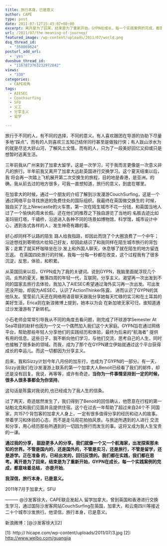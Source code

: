 ```yaml
---
title: 旅行本身，已是意义
author: CAPE
type: post
date: 2011-07-12T15:43:07+00:00
excerpt: 离开是为了回来，结束是为了重新开始，GYPN在成长，每一个实践案例的完成，都意味着总结， 亦是开始。
url: /2011/07/the-meaning-of-journey/
featured_image: /wp-content/uploads/2011/07/world.png
dsq_thread_id:
  - "358069624"
posturl_add_url:
  - 'yes'
duoshuo_thread_id:
  - "1167873763232972842"
views:
  - "330"
categories:
  - CAPE视角
tags:
  - AIESEC
  - Couchsurfing
  - SFU
  - 义工
  - 分享主义
  - 留学

---
```

旅行于不同的人，有不同的选择，不同的意义。有人喜欢跟团在导游的协助下尽量多地“踩点”，而有的人则喜欢三五知己结伴同行甚至是做独行侠；有人跋山涉水为的就是尽览大好山河，了解风土文情，而有的人，只为了一段美好回忆又抑或只是想暂时逃离生活。

三年前我从广州来到了加拿大留学，这是一次学习，可于我而言更像是一次意义非凡的旅行。半年前我又离开了加拿大远赴英国进行交换学习。这个夏天结束以后，我 将会再一次踏上飞机展开第二次交换生的旅程，目的地是香港，是亚洲。的确，我从前去过的地方很多，可我一直想知道，旅行的意义，到底在哪里。

在加拿大的时候，通过一个朋友的介绍了解到沙发漫游CouchSurfing，这是一个通过网络平台寻找旅途的免费住处的国际组织。我最终在英国做交换生的 时候，独自买了北上Newcastle的火车票，第一次在陌生城市不花一分钱，和英国当地人过了一个愉快的周末长假。还在他们的推荐之下独自游览了当地的 名胜古迹比如圣玛丽灯塔，千禧桥，沿途进入各种不同的场景如博物馆，科学馆，城市设计中心，遇到各式各样的人，发生神奇有趣的事。

好心却同样不认路的陌生 路人给我指路，却因此而饶了个大圈浪费了一个中午；沿途想找到寄明信片给知己好友，却因此结识了和我同样在陌生城市旅行的背包客；走累了就买杯咖啡坐在沙 发上和外国人聊天，休息够了就在陌生的地方留连忘返。 在英国四处旅行的时候，我每一分每一秒都在改变，这个过程我有了很多沉淀，反思，体验，和积累。

从英国回来以后，GYPN成为了我的关键词。说到GYPN，我脑里面就浮现几个词。炎热的夏天，散落四周的年轻一代，互联网，分享主义。渴望再一次出发到不 同的国家去旅行去体验，我加入了AIESEC希望通过海外实习再一次出发。可出发还没开始，却因为AIESEC，认识了ActionThinker陈露， 进而认识了GYPN的其他队友。莹莹前几天还在网络用语音聊天跟我分享她每天忙碌的实习和在土耳其的美好生活，Erica则在新浪微博上提到，她本以为会 在新加坡无家可归，谁知道通过沙发漫游有了新转机。

小石老师会常常引导我从不同的角度去看问题，刚完成了环球游学Semester At Sea项目的赵轩也因为一个又一个偶然加入我们这个大家庭。GYPN旨在通过网络平台，帮助那些年轻人分享他们的实践经历和体验，最终为后来的“航海者” 提供有用的信息。这些日子，我不断向他们学习，与他们交流，思考自己的人生，同时也接触了很多新的领域。而我，成为了那个在GYPN建立伊始就通过这个平台获得成长的幸运儿。而这一切都因为分享主义。

后来，我和Sizzy计划今年八月份的加东行，也成为了GYPN的一部分。有一天，Sizzy说我们在沙发漫游上联系的第一个加拿大人Benoit已经看了我们的邮件，却还是没有回复。我说，再等等，或许有奇迹，**当你为一件事情坚持到一定的时候，很多人很多事都会为你坚持**。

这句话是陈露对我说的,也已经成为了我人生的信条。

过了两天，奇迹居然发生了，我们得到了Benoit的回信确认，他愿意在行程的第一站魁北克和我们见面并且提供住宿。这个在过去一年帮助了超过来自24个不 同国家，共157个背包客的加拿大人身上，一定有很多值得分享的经历和动人的故事。带着学习和体验的心态，而不是走马观花拍拍风景。与旅途所遇到的人进行 交流和分享，用心经历那些所遇到的一切因为旅行而发生的事。这将又成为我人生宝贵的一课。


**通过我的分享， 鼓励更多人的分享。我们就像一个又一个航海家，出发探索那未知的世界。不管是国内的，还是国外的，不管是实习，还是旅行，不管是留学，还是游学。正在准备 的，已经出发的，回归反馈的。我们都在实践，我们都在思考。离开是为了回来，结束是为了重新开始，GYPN在成长，每一个实践案例的完成，都意味着总结， 亦是开始**。


**我深信，旅行本身，已是意义。**

2011年7月于加拿大，SFU

———
@沙发客徐大，CAPE联合发起人
留学加拿大，曾到英国和香港进行交换生学习，通过国际沙发客网站CouchSurfing在英国，加拿大，和云南四川等接近二十个城市沙发旅行。他坚信，旅行本身，已是意义。

新浪微博：[@沙发客徐大][2]

 [1]: http:// hicape.com/wp-content/uploads/2011/07/3.jpg
 [2]: http://www.weibo.com/guangjia

